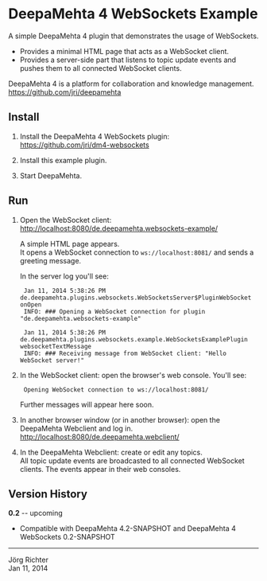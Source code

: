 
DeepaMehta 4 WebSockets Example
===============================

A simple DeepaMehta 4 plugin that demonstrates the usage of WebSockets.

* Provides a minimal HTML page that acts as a WebSocket client.
* Provides a server-side part that listens to topic update events and pushes them to all connected WebSocket clients.

DeepaMehta 4 is a platform for collaboration and knowledge management.  
<https://github.com/jri/deepamehta>


Install
-------

1. Install the DeepaMehta 4 WebSockets plugin:  
   <https://github.com/jri/dm4-websockets>

2. Install this example plugin.

3. Start DeepaMehta.


Run
---

1. Open the WebSocket client:  
   <http://localhost:8080/de.deepamehta.websockets-example/>

   A simple HTML page appears.  
   It opens a WebSocket connection to `ws://localhost:8081/` and sends a greeting message.

   In the server log you'll see:

        Jan 11, 2014 5:38:26 PM de.deepamehta.plugins.websockets.WebSocketsServer$PluginWebSocket onOpen
        INFO: ### Opening a WebSocket connection for plugin "de.deepamehta.websockets-example"

        Jan 11, 2014 5:38:26 PM de.deepamehta.plugins.websockets.example.WebSocketsExamplePlugin websocketTextMessage
        INFO: ### Receiving message from WebSocket client: "Hello WebSocket server!"

2. In the WebSocket client: open the browser's web console. You'll see:

        Opening WebSocket connection to ws://localhost:8081/

   Further messages will appear here soon.

3. In another browser window (or in another browser): open the DeepaMehta Webclient and log in.  
   <http://localhost:8080/de.deepamehta.webclient/>

4. In the DeepaMehta Webclient: create or edit any topics.  
   All topic update events are broadcasted to all connected WebSocket clients. The events appear in their web consoles.


Version History
---------------

**0.2** -- upcoming

* Compatible with DeepaMehta 4.2-SNAPSHOT and DeepaMehta 4 WebSockets 0.2-SNAPSHOT


------------
Jörg Richter  
Jan 11, 2014
